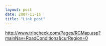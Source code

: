 ```yaml
---
layout: post
date: 2007-11-16
title: "Link post"
---
```

<http://www.tripcheck.com/Pages/RCMap.asp?mainNav=RoadConditions&curRegion=0>

